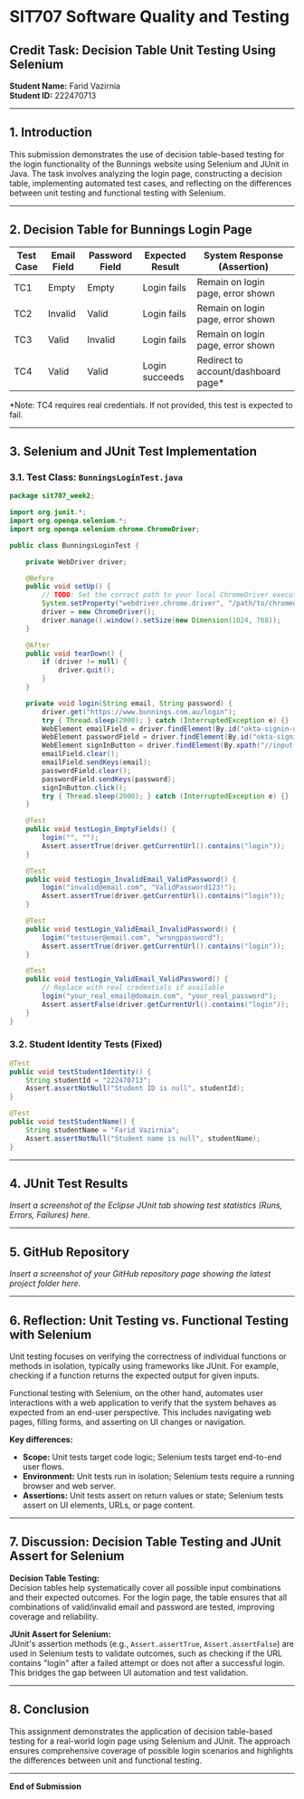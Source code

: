# SIT707 Software Quality and Testing

## Credit Task: Decision Table Unit Testing Using Selenium

**Student Name:** Farid Vazirnia  
**Student ID:** 222470713

---

## 1. Introduction

This submission demonstrates the use of decision table-based testing for the login functionality of the Bunnings website using Selenium and JUnit in Java. The task involves analyzing the login page, constructing a decision table, implementing automated test cases, and reflecting on the differences between unit testing and functional testing with Selenium.

---

## 2. Decision Table for Bunnings Login Page

| Test Case | Email Field | Password Field | Expected Result | System Response (Assertion)          |
| --------- | ----------- | -------------- | --------------- | ------------------------------------ |
| TC1       | Empty       | Empty          | Login fails     | Remain on login page, error shown    |
| TC2       | Invalid     | Valid          | Login fails     | Remain on login page, error shown    |
| TC3       | Valid       | Invalid        | Login fails     | Remain on login page, error shown    |
| TC4       | Valid       | Valid          | Login succeeds  | Redirect to account/dashboard page\* |

\*Note: TC4 requires real credentials. If not provided, this test is expected to fail.

---

## 3. Selenium and JUnit Test Implementation

### 3.1. Test Class: `BunningsLoginTest.java`

```java
package sit707_week2;

import org.junit.*;
import org.openqa.selenium.*;
import org.openqa.selenium.chrome.ChromeDriver;

public class BunningsLoginTest {

    private WebDriver driver;

    @Before
    public void setUp() {
        // TODO: Set the correct path to your local ChromeDriver executable
        System.setProperty("webdriver.chrome.driver", "/path/to/chromedriver");
        driver = new ChromeDriver();
        driver.manage().window().setSize(new Dimension(1024, 768));
    }

    @After
    public void tearDown() {
        if (driver != null) {
            driver.quit();
        }
    }

    private void login(String email, String password) {
        driver.get("https://www.bunnings.com.au/login");
        try { Thread.sleep(2000); } catch (InterruptedException e) {}
        WebElement emailField = driver.findElement(By.id("okta-signin-username"));
        WebElement passwordField = driver.findElement(By.id("okta-signin-password"));
        WebElement signInButton = driver.findElement(By.xpath("//input[@type='submit' or @value='Sign in']"));
        emailField.clear();
        emailField.sendKeys(email);
        passwordField.clear();
        passwordField.sendKeys(password);
        signInButton.click();
        try { Thread.sleep(2000); } catch (InterruptedException e) {}
    }

    @Test
    public void testLogin_EmptyFields() {
        login("", "");
        Assert.assertTrue(driver.getCurrentUrl().contains("login"));
    }

    @Test
    public void testLogin_InvalidEmail_ValidPassword() {
        login("invalid@email.com", "ValidPassword123!");
        Assert.assertTrue(driver.getCurrentUrl().contains("login"));
    }

    @Test
    public void testLogin_ValidEmail_InvalidPassword() {
        login("testuser@email.com", "wrongpassword");
        Assert.assertTrue(driver.getCurrentUrl().contains("login"));
    }

    @Test
    public void testLogin_ValidEmail_ValidPassword() {
        // Replace with real credentials if available
        login("your_real_email@domain.com", "your_real_password");
        Assert.assertFalse(driver.getCurrentUrl().contains("login"));
    }
}
```

### 3.2. Student Identity Tests (Fixed)

```java
@Test
public void testStudentIdentity() {
    String studentId = "222470713";
    Assert.assertNotNull("Student ID is null", studentId);
}

@Test
public void testStudentName() {
    String studentName = "Farid Vazirnia";
    Assert.assertNotNull("Student name is null", studentName);
}
```

---

## 4. JUnit Test Results

_Insert a screenshot of the Eclipse JUnit tab showing test statistics (Runs, Errors, Failures) here._

---

## 5. GitHub Repository

_Insert a screenshot of your GitHub repository page showing the latest project folder here._

---

## 6. Reflection: Unit Testing vs. Functional Testing with Selenium

Unit testing focuses on verifying the correctness of individual functions or methods in isolation, typically using frameworks like JUnit. For example, checking if a function returns the expected output for given inputs.

Functional testing with Selenium, on the other hand, automates user interactions with a web application to verify that the system behaves as expected from an end-user perspective. This includes navigating web pages, filling forms, and asserting on UI changes or navigation.

**Key differences:**

- **Scope:** Unit tests target code logic; Selenium tests target end-to-end user flows.
- **Environment:** Unit tests run in isolation; Selenium tests require a running browser and web server.
- **Assertions:** Unit tests assert on return values or state; Selenium tests assert on UI elements, URLs, or page content.

---

## 7. Discussion: Decision Table Testing and JUnit Assert for Selenium

**Decision Table Testing:**  
Decision tables help systematically cover all possible input combinations and their expected outcomes. For the login page, the table ensures that all combinations of valid/invalid email and password are tested, improving coverage and reliability.

**JUnit Assert for Selenium:**  
JUnit's assertion methods (e.g., `Assert.assertTrue`, `Assert.assertFalse`) are used in Selenium tests to validate outcomes, such as checking if the URL contains "login" after a failed attempt or does not after a successful login. This bridges the gap between UI automation and test validation.

---

## 8. Conclusion

This assignment demonstrates the application of decision table-based testing for a real-world login page using Selenium and JUnit. The approach ensures comprehensive coverage of possible login scenarios and highlights the differences between unit and functional testing.

---

**End of Submission**

